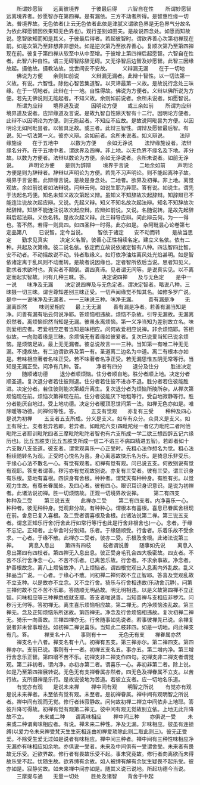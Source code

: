 <!-- { "loadSidebar": true } -->
　　所谓妙愿智　　远离彼境界
　　于彼最后得　　六智自在性
　　所谓妙愿智远离境界者。妙愿智亦在第四禅。是有漏依。三方不动者所得。是智惠性缘一切法。普境界故。无色依者(上云无色依者此依是津腻义谓欲色界是无色界气分故名为依此释愿智因依果知无色界也)。观行差别如田夫。是故说四念处。如愿而知故说。愿智欲知而知是其义。于彼最后得者。若起彼智时。谓欲界善心次第初禅现在前。如是次第乃至非想非非想处。如是逆次第乃至欲界善心。复顺次第乃至第四禅现在前。彼复于第四禅从软至中从中至增。于彼增上第四禅后起愿智。六智自在性者。此智六种自性。谓三无碍智除辞无碍。又无诤智后边智及妙愿智。此智三因缘故起。摄他故。摄教法故。觉世间安不安故。
　　义辩漏无漏　　在于一切地
　　佛说为方便　　余则如前说
　　义辩漏无漏者。此辩十智性。以一切法第一义故。有说。六智性。除他心智苦集道智。以灭谛最第一义故。是故说行念处三昧缘。在于一切地者。此辩在十一地。自性得故。佛说为方便者。义辩以佛所说为方便。若先无佛说则无能起者。不知义故。余则如前说者。余所未说者。如愿智说。
　　所谓为应辩　　境界道及说
　　因明论方便　　或三余如前
　　所谓为应辩境界道及说者。应辩缘道及言说。是故九智自性除灭智有十二行。因明论方便者。此辩不以因明论为方便。则无能起者。不知应不应故。是故说阿毗昙为方便。以因明论无如阿毗昙者。以智具足故。或三者。此辩三智性。谓辩及愿智最后智。有说。知一切法第一义。彼亦义辩。余如前者。余所未说者。如义辩说。
　　法辩缘施设　　在于五地中
　　以数为方便　　余如无诤说
　　法辩缘施设者。法辩缘名分齐。在于五地中者。谓欲界及四禅。非上地。以无色界不缘名及下地。非分故。以数为方便者。法辩以数论为方便。余如无诤说者。余所未说者。如前无诤说。
　　声明论方便　　是则为辞辩
　　境界于言说　　二地余如前
　　声明论方便是则为辞辩者。辞辩以声明论为方便。若先不习声明论。则不能起离种子故。境界于言说者。此辩缘言说。是故是身念处。二地者。欲界及初禅。非上地。离觉观故。余如前说者如法辩说。问辩云何。如说生耶为异耶。答有说。如说生。谓先于法起名巧便。知名未知义故次第起义辩。虽知义不知辞故次起辞辩。知辞辩已不能连注说故次起应辩。又说。先起义辩。知义不知名故次起法辩。知名不知辞故次起辞辩。知辞不能连注说故次起应辩。应辩如前说。又说。名随说转。是故先起辞辩后起法辩。义依名转。是故次起义辩。此三辩导应辩。问此辩云何。为一一得也。答不然。若得一则具四。如四圣种一时得。此亦如是。
杂阿毗昙心论卷第七
定品第八
　　已说智。定今当说。
　　智依于诸定　　安不动而转
　　是故当思定　　勤求见真实
　　决定义名智。彼善心正性相续名定。建立义名依。依有二种。共起及次第缘。彼二说名依。依定而立故说依诸定智有八种。四法智四比智。安不动者。不动摇故说不动。转者取缘义。如灯依净油炷离风处光焰甚明。如是智依诸定离于乱风则不动而转。是故者说因缘也。定者智所依后当说。思者知见义。勤求者求欲时也。真实者不颠倒。谓四真谛。见者谓无间等。是说真实见。以不离定而起实智故。问有几种三昧。答。
　　决定说四禅　　及与无色定
　　是中一一说　　味净及无漏
　　决定说四禅及与无色定者。谓决定智者。略说八种。三昧摄一切三昧。谓世尊知差别三昧正受。一切声闻缘觉不知其名。如修多罗广说。是中一一说味净及无漏者。一一三昧说三种。味净无漏。
　　善有漏是净　　无漏离炽然
　　味则爱相应　　最上无无漏
　　善有漏是净者。若善有漏当知是净。问善有漏有垢云何说净耶。答烦恼相违故。烦恼不杂故。引导无漏故。无漏离炽然者。离烦恼炽然当知是无漏。彼虽永离烦恼。第一义净当知为差别故立名。味则爱相应者。若爱相应定者当知是味相应。问何故爱相应说禅。非余烦恼耶。答相似故。一向勋着缘是三昧。余烦恼无有着缘如彼爱者。复次已说爱当知已说余烦恼。是烦恼足故。最上无无漏者。彼总说故言一一三种。当知第一有唯二种无无漏。不捷疾故。有二边谓欲界及第一有。圣道离二边名为中道。离二有根本亦如是。若味相应著者名味正受。若不味著者名净正受。若无漏思惟五阴无常等行。当知是无漏正受。问净有几种。答。
　　净者有四分　　退分及住分
　　胜进决定分　　随顺诸功德
　　退分者顺烦恼。住分者顺自地。胜分者顺上地。决定分者顺圣道。复次退分者若住彼则退。住分者若住彼不进亦不退。胜分者若住彼能胜进。决定分者。若住彼则能次第超升离生。复次退分者为烦恼所陵所杂。从禅次第烦恼现在前。烦恼次第禅现在前。住分者彼能厌下地粗等行。受自地寂静等行。胜分者能厌自地过。受上地功德。决定分者暖顶忍世间第一法。如禅无色亦如是。唯除暖等功德。问禅何等性。答。
　　五支有觉观　　亦复有三受
　　种种及四心　　是说为初禅
　　五支者五支所成。分义是支义。如车有众分。众具义是支义。如王有将士。支者若异若即。若异者。如毗陀六支(四毗陀经一者亿力毗陀二者阿他毗陀三者耶训毗陀四者三摩毗陀毗陀者智也有六支所成一学二欲三想四辞五记六缘历也)。比丘五胜支(比丘五胜支所成一信二不谄三不病四精进五智)。若即者如十六支散八支圣道。彼支者。谓觉观喜乐一心正受时。先粗心法作想名为觉。粗心法相续随转名为观。正受时心悦名为喜。身心离恶故快乐名为乐。是猗息乐非受乐。于缘心心法不散名一心。有觉有观者。初禅有觉有观。问已说五支。何故别说有觉有观耶。答支者谓善。秽污亦有觉观故别说。亦复有三受者。彼有三受。谓三识身有乐根。意地有喜根。四识身有舍根。种种者。谓梵天有种种身。有胜有劣。以觉观力生故。有尊长眷属处。及四心者。彼有四心。眼识耳识身识意识。是说为初禅者。此诸法说初禅。胜一切烦恼故。正观一切境界故说禅。
　　第二有四支　　种种及二受
　　第三说五支　　此禅亦二受
　　第二有四支者。内净喜乐一心。种种者。彼无种种身。觉观非分故。有种种心。谓根本有喜根。喜息已眷属舍根现在前。舍息已复入喜根。及二受者谓喜根及舍根。此诸法说第二禅。第三说五支者。谓念正知乐行舍(行舍此行如常行等行也此是行舍非根舍也)一心。念者。于缘不忘记。正知者。止举舍时分别知。乐者。于缘随顺受。行舍者。乐着乐故不受余求。一心者。于缘不散。此禅亦二受者。彼亦二受。乐根及舍根。此诸法说第三禅。
　　离息入息出　　第四有四枝
　　枝者谓说善　　随事如先说
　　离息入息出第四有四枝者。第四禅无入息出息。彼正受身毛孔合四大极密故。四支者。不苦不乐行舍净念一心。不苦不乐者。已离苦乐故。行舍者。不求余事故。净念者。护善根故念。离八上烦恼故净。八上烦恼者。谓四根觉观出入息离内外乱故。乱义择品当广说。一心者。于缘心不散。问初禅二禅何故不立正智耶。答喜及觉观乱故不立支种。以是故亦不立念。又不立行舍。猗乐与行舍相违故(乐动舍沉静)。问第三禅何故不立不苦不乐耶。答随顺无明品故。明无明相违。以是义故第四禅不立正智。问味相应等三种禅悉成就支耶。答支者唯说善。当知善禅与支相应非秽污。问秽污无何等。答初禅无。离生喜乐烦恼相应故。第二禅无。内净烦恼浊乱故。第三禅无。念及正知烦恼乐所迷故。第四禅无。净念及行舍烦恼相违故。复次初禅二禅无。猗乐一向善故。三禅四禅亦无。行舍随事如先说者。若事彼禅先已说。余禅复说者非未曾事增益。如初禅二禅说喜乐。当知此二枝非四。如是一切地。问此禅支有几。答。
　　禅支名十八　　事则有十一
　　无色无有支　　禅眷属亦然
　　禅支名十八者。禅支名有十八。初禅有五支。第三禅亦尔。第二禅四支。第四禅亦尔。支前已说。事则有十一者。初禅五支名五。事亦五。第二增内净。第三增行舍念乐正智。第四增不苦不乐。初禅支非二禅支作四句。初禅支非二禅支者谓觉观。第二非初者。谓内净。亦初亦第二者。谓喜乐一心。非初非第二者。除上说。如是乃至第四禅展转说。无色无有支禅眷属亦然者。四无色及禅眷属不立支。以苦行故。支所摄禅是乐行。是故说彼地为苦道。若彼立支者。应一切地名乐道。
　　有觉亦有观　　是说未来禅
　　禅中间有观　　明智之所说
　　有觉亦有观是说未来禅者。未至依有觉有观。未至者。是初禅眷属。禅中间有观明智之所说者。禅中间有观而无觉。修行者转寂静故。问何故初禅二禅立中间依非上地耶。答彼升降可得故。初禅有觉有观第二禅无。彼中间有观无觉故别立依。上地无此升降故不立。
　　未来或二种　　谓离味相应
　　禅中间三种　　亦俱说一受
　　未来或二种谓离味相应者。有说。禅未来二种性。净及无漏。非味相应。彼虽有连锁缚(以爱力令未来禅受梵天生生死相连由初禅爱琐除此则二取此则三)。彼无正受爱。不除受生爱无过如是说者有味相应。禅中间三种者。禅中间有三种性味相应净无漏亦有味相应如余地。亦俱说一受者。未来及中间俱有一受谓舍受。未来者有畏故无乐受。近欲界故。修行者有畏故乐受不起。事未究竟故。修行者向离欲而未得故乐受不起。忧随生故。欲界缚有余故。如人被缚有解有余犹生疑畏不起乐受。彼亦如是。寂静劣故。如未来禅中间亦如是。随其义说已说地。所起功德今当说。
　　三摩提与通　　无量一切处
　　胜处及诸智　　背舍于中起
